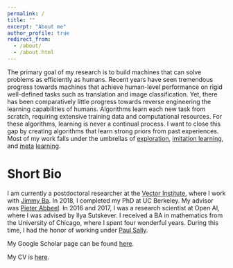 ```yaml
---
permalink: /
title: ""
excerpt: "About me"
author_profile: true
redirect_from:
  - /about/
  - /about.html
---
```

The primary goal of my research is to build machines that can solve problems as 
efficiently as humans. Recent years have seen tremendous progress towards machines 
that achieve human-level performance on rigid well-defined tasks such as translation and 
image classification. Yet, there has been comparatively little progress towards reverse 
engineering the learning capabilities of humans. Algorithms learn each new task from scratch, 
requiring extensive training data and computational resources. For these algorithms, learning is never a 
continual process. I want to close this gap by creating algorithms that learn strong priors from past experiences. 
Most of my work falls under the umbrellas of [exploration](https://arxiv.org/pdf/1507.00814.pdf), [imitation learning](https://arxiv.org/abs/1703.01703), and [meta](https://arxiv.org/pdf/1803.01118.pdf) [learning](https://arxiv.org/pdf/1808.07804.pdf).


Short Bio
======
I am currently a postdoctoral researcher at the [Vector Institute](https://vectorinstitute.ai/),
where I work with [Jimmy Ba](https://jimmylba.github.io/). 
In 2018, I completed my PhD at UC Berkeley. My advisor was [Pieter Abbeel](http://people.eecs.berkeley.edu/~pabbeel/). 
In 2016 and 2017, I was a research scientist at Open AI, where I was advised by Ilya Sutskever. 
I received a BA in mathematics from the University of Chicago, where I spent four wonderful years. 
During this time, I had the honor of working under 
[Paul Sally](https://en.wikipedia.org/wiki/Paul_Sally).


My Google Scholar page can be found [here](https://scholar.google.ca/citations?user=lEV5F5kAAAAJ&hl=en&oi=ao). 

My CV is [here](files/bstadie_cv.pdf).



